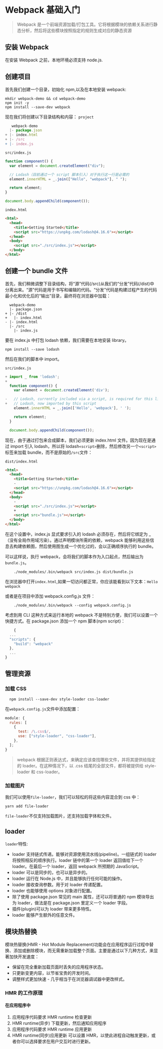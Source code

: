 # Webpack 基础入门

> Webpack 是一个前端资源加载/打包工具。它将根据模块的依赖关系进行静态分析，然后将这些模块按照指定的规则生成对应的静态资源

## 安装 Webpack

在安装 Webpack 之前，本地环境必须支持 node.js.

## 创建项目

首先我们创建一个目录，初始化 npm,以及在本地安装 webpack:

```shell
mkdir webpack-demo && cd webpack-demo
npm init -y
npm install --save-dev webpack
```

现在我们将创建以下目录结构和内容：
`project`

```jsx
   webpack-demo
  |- package.json
+ |- index.html
+ |- /src
+ |- index.js
```

`src/index.js`

```javascript
function component() {
  var element = document.createElement("div");

  // Lodash（目前通过一个 script 脚本引入）对于执行这一行是必需的
  element.innerHTML = _.join(["Hello", "webpack"], " ");

  return element;
}

document.body.appendChild(component());
```

`index.html`

```html
<html>
  <head>
    <title>Getting Started</title>
    <script src="https://unpkg.com/lodash@4.16.6"></script>
  </head>
  <body>
    <script src="./src/index.js"></script>
  </body>
</html>
```

## 创建一个 bundle 文件

首先，我们稍微调整下目录结构，将“源”代码(/src)从我们的“分发”代码(/dist)中分离出来。“源”代码是用于书写和编辑的代码。“分发”代码是构建过程产生的代码最小化和优化后的“输出”目录，最终将在浏览器中加载：

```shell
  webpack-demo
  |- package.json
+ |- /dist
+   |- index.html
- |- index.html
  |- /src
    |- index.js
```

要在 index.js 中打包 lodash 依赖，我们需要在本地安装 library。

`npm install --save lodash`

然后在我们的脚本中 import。

`src/index.js`

```js
+ import _ from 'lodash';
+
  function component() {
    var element = document.createElement('div');

-   // Lodash, currently included via a script, is required for this line to work
+   // Lodash, now imported by this script
    element.innerHTML = _.join(['Hello', 'webpack'], ' ');

    return element;
  }

  document.body.appendChild(component());
```

现在，由于通过打包来合成脚本，我们必须更新 index.html 文件。因为现在是通过 import 引入 lodash，所以将 lodash`<script>`删除，然后修改另一个`<script>`标签来加载 bundle，而不是原始的`/src`文件：

`dist/index.html`

```html
<html>
  <head>
    <title>Getting Started</title>
    -
    <script src="https://unpkg.com/lodash@4.16.6"></script>
  </head>
  <body>
    -
    <script src="./src/index.js"></script>
    +
    <script src="bundle.js"></script>
  </body>
</html>
```

在这个设置中，index.js 显式要求引入的 lodash 必须存在，然后将它绑定为 \_（没有全局作用域污染）。通过声明模块所需的依赖，webpack 能够利用这些信息去构建依赖图，然后使用图生成一个优化过的，会以正确顺序执行的 bundle。

可以这样说，执行 webpack，会将我们的脚本作为入口起点，然后输出为 `bundle.js`。

```shell
    ./node_modules/.bin/webpack src/index.js dist/bundle.js
```

在浏览器中打开`index.html`,如果一切访问都正常，你应该能看到以下文本：`Hello webpack`

或者是在项目中添加 webpack.config.js 文件：

```shell
    ./node_modules/.bin/webpack --config webpack.config.js
```

考虑到用 CLI 这种方式来运行本地的 webpack 不是特别方便，我们可以设置一个快捷方式。在 package.json 添加一个 npm 脚本(npm script)：

```node.js
    {
  ...
  "scripts": {
    "build": "webpack"
  },
  ...
}
```

## 管理资源

### 加载 CSS

```shell
  npm install --save-dev style-loader css-loader
```

在`webpack.config.js`文件中添加配置：

```js
module: {
  rules: [
    {
      test: /\.css$/,
      use: ["style-loader", "css-loader"],
    },
  ];
}
```

> webpack 根据正则表达式，来确定应该查找哪些文件，并将其提供给指定的 loader。在这种情况下，以 .css 结尾的全部文件，都将被提供给 style-loader 和 css-loader。

### 加载图片

我们可以使用`file-loader`，我们可以轻松的将这些内容混合到 css 中：

```shell
yarn add file-loader
```

`file-loader`不仅支持加载图片，还支持加载字体和文件。

## loader

`loader`特性:

- loader 支持链式传递。能够对资源使用流水线(pipeline)。一组链式的 loader 将按照相反的顺序执行。loader 链中的第一个 loader 返回值给下一个 loader。在最后一个 loader，返回 webpack 所预期的 JavaScript。
- loader 可以是同步的，也可以是异步的。
- loader 运行在 Node.js 中，并且能够执行任何可能的操作。
- loader 接收查询参数。用于对 loader 传递配置。
- loader 也能够使用 options 对象进行配置。
- 除了使用 package.json 常见的 main 属性，还可以将普通的 npm 模块导出为 loader，做法是在 package.json 里定义一个 loader 字段。
- 插件(plugin)可以为 loader 带来更多特性。
- loader 能够产生额外的任意文件。

## 模块热替换

模块热替换(HMR - Hot Module Replacement)功能会在应用程序运行过程中替换、添加或删除模块，而无需重新加载整个页面。主要是通过以下几种方式，来显著加快开发速度：

- 保留在完全重新加载页面时丢失的应用程序状态。
- 只更新变更内容，以节省宝贵的开发时间。
- 调整样式更加快速 - 几乎相当于在浏览器调试器中更改样式。

### HMR 的工作原理

#### 在应用程序中

1. 应用程序代码要求 HMR runtime 检查更新
2. HMR runtime(异步) 下载更新，然后通知应用程序
3. 应用程序代码要求 HMR runtime 应用更新
4. HMR runtime(同步)应用更新
   可以设置 HMR，以使此进程自动触发更新，或者你可以选择要求在用户交互时进行更新。
